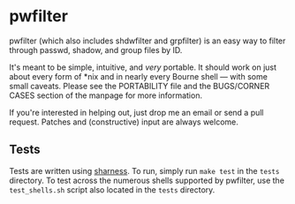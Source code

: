 # pwfilter

pwfilter (which also includes shdwfilter and grpfilter) is an easy way to
filter through passwd, shadow, and group files by ID.

It's meant to be simple, intuitive, and *very* portable. It should work on just
about every form of \*nix and in nearly every Bourne shell — with some small
caveats. Please see the PORTABILITY file and the BUGS/CORNER CASES section of
the manpage for more information.

If you're interested in helping out, just drop me an email or send a pull
request. Patches and (constructive) input are always welcome.

## Tests

Tests are written using [sharness](https://github.com/mlafeldt/sharness). To
run, simply run `make test` in the `tests` directory. To test across the
numerous shells supported by pwfilter, use the `test_shells.sh` script also
located in the `tests` directory.
